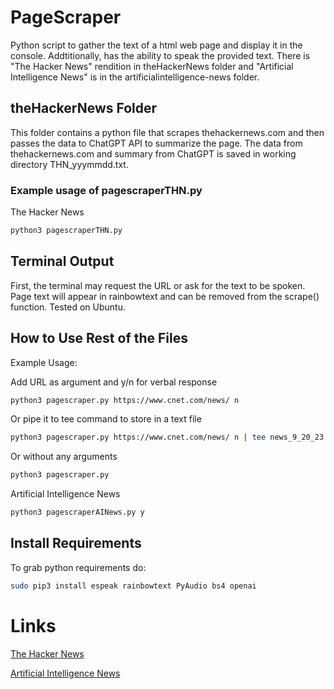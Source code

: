 # PageScraper

Python script to gather the text of a html web page and display it in the console. Addtitionally, has the ability to speak the provided text. There is "The Hacker News" rendition in theHackerNews folder and "Artificial Intelligence News" is in the artificialintelligence-news folder.

## theHackerNews Folder

This folder contains a python file that scrapes thehackernews.com and then passes the data to ChatGPT API to summarize the page. The data from thehackernews.com and summary from ChatGPT is saved in working directory THN_yyymmdd.txt.

### Example usage of pagescraperTHN.py

The Hacker News
```bash
python3 pagescraperTHN.py
```
## Terminal Output

First, the terminal may request the URL or ask for the text to be spoken. Page text will appear in rainbowtext and can be removed from the scrape() function. Tested on Ubuntu.

## How to Use Rest of the Files

Example Usage:

Add URL as argument and y/n for verbal response
```bash
python3 pagescraper.py https://www.cnet.com/news/ n
```
Or pipe it to tee command to store in a text file
```bash
python3 pagescraper.py https://www.cnet.com/news/ n | tee news_9_20_23.txt
```
Or without any arguments
```bash
python3 pagescraper.py
```
Artificial Intelligence News
```bash
python3 pagescraperAINews.py y
```
## Install Requirements

To grab python requirements do:
```bash
sudo pip3 install espeak rainbowtext PyAudio bs4 openai
```
# Links

[The Hacker News](https://thehackernews.com)

[Artificial Intelligence News](https://www.artificialintelligence-news.com/)
